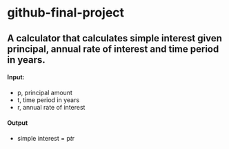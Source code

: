 # github-final-project

## A calculator that calculates simple interest given principal, annual rate of interest and time period in years.

#### Input:
   - p, principal amount
   - t, time period in years
   - r, annual rate of interest
#### Output
   - simple interest = p*t*r
